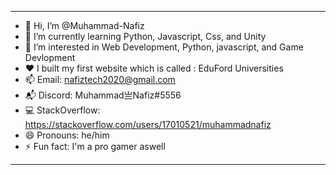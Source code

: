 ---------------------------------------------------------------------------------
- 👋 Hi, I’m @Muhammad-Nafiz
- 🌱 I’m currently learning Python, Javascript, Css, and Unity
- 👀 I’m interested in Web Development, Python, javascript, and Game Devlopment
- ❤️ I built my first website which is called : EduFord Universities
- 📫 Email: nafiztech2020@gmail.com
- 📬 Discord: Muhammad亗Nafiz#5556
- 💻 StackOverflow: https://stackoverflow.com/users/17010521/muhammadnafiz
- 😄 Pronouns: he/him
- ⚡ Fun fact: I'm a pro gamer aswell
---------------------------------------------------------------------------------
